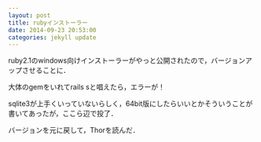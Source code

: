 ```yaml
---
layout: post
title: rubyインストーラー
date: 2014-09-23 20:53:00
categories: jekyll update
---
```

ruby2.1のwindows向けインストーラーがやっと公開されたので，バージョンアップさせることに．

大体のgemをいれてrails sと唱えたら，エラーが！

sqlite3が上手くいっていないらしく，64bit版にしたらいいとかそういうことが書いてあったが，ここら辺で投了．

バージョンを元に戻して，Thorを読んだ．

